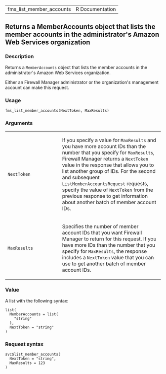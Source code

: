 <table style="width: 100%;">
<tbody>
<tr class="odd">
<td>fms_list_member_accounts</td>
<td style="text-align: right;">R Documentation</td>
</tr>
</tbody>
</table>

## Returns a MemberAccounts object that lists the member accounts in the administrator's Amazon Web Services organization

### Description

Returns a `MemberAccounts` object that lists the member accounts in the
administrator's Amazon Web Services organization.

Either an Firewall Manager administrator or the organization's
management account can make this request.

### Usage

    fms_list_member_accounts(NextToken, MaxResults)

### Arguments

<table>
<colgroup>
<col style="width: 35%" />
<col style="width: 65%" />
</colgroup>
<tbody>
<tr class="odd">
<td><code
id="fms_list_member_accounts_:_NextToken">NextToken</code></td>
<td><p>If you specify a value for <code>MaxResults</code> and you have
more account IDs than the number that you specify for
<code>MaxResults</code>, Firewall Manager returns a
<code>NextToken</code> value in the response that allows you to list
another group of IDs. For the second and subsequent
<code>ListMemberAccountsRequest</code> requests, specify the value of
<code>NextToken</code> from the previous response to get information
about another batch of member account IDs.</p></td>
</tr>
<tr class="even">
<td><code
id="fms_list_member_accounts_:_MaxResults">MaxResults</code></td>
<td><p>Specifies the number of member account IDs that you want Firewall
Manager to return for this request. If you have more IDs than the number
that you specify for <code>MaxResults</code>, the response includes a
<code>NextToken</code> value that you can use to get another batch of
member account IDs.</p></td>
</tr>
</tbody>
</table>

### Value

A list with the following syntax:

    list(
      MemberAccounts = list(
        "string"
      ),
      NextToken = "string"
    )

### Request syntax

    svc$list_member_accounts(
      NextToken = "string",
      MaxResults = 123
    )
